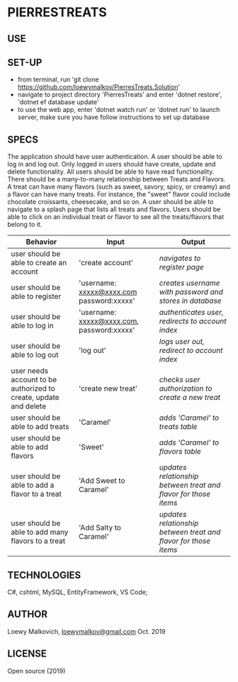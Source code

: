 # PIERRESTREATS

## USE



## SET-UP

- from terminal, run 'git clone https://github.com/loewymalkov/PierresTreats.Solution'
- navigate to project directory 'PierresTreats' and enter 'dotnet restore', 'dotnet ef database update'
- to use the web app, enter 'dotnet watch run' or 'dotnet run' to launch server, make sure you have follow instructions to set up database


## SPECS

The application should have user authentication. A user should be able to log in and log out. Only logged in users should have create, update and delete functionality. All users should be able to have read functionality.
There should be a many-to-many relationship between Treats and Flavors. A treat can have many flavors (such as sweet, savory, spicy, or creamy) and a flavor can have many treats. For instance, the "sweet" flavor could include chocolate croissants, cheesecake, and so on.
A user should be able to navigate to a splash page that lists all treats and flavors. Users should be able to click on an individual treat or flavor to see all the treats/flavors that belong to it.

| Behavior | Input | Output |
|-|-|-|
| user should be able to create an account | 'create account' | _navigates to register page_ |
| user should be able to register| 'username: xxxxx@xxxx.com password:xxxxx' | _creates username with password and stores in database_ |
| user should be able to log in | 'username: xxxxx@xxxx.com, password:xxxxx' | _authenticates user, redirects to account index_ |
| user should be able to log out | 'log out' | _logs user out, redirect to account index_ |
| user needs account to be authorized to create, update and delete | 'create new treat' | _checks user authorization to create a new treat_ |
| user should be able to add treats | 'Caramel' | _adds 'Caramel' to treats table_ |
| user should be able to add flavors | 'Sweet' | _adds 'Caramel' to flavors table_|
| user should be able to add a flavor to a treat | 'Add Sweet to Caramel' | _updates relationship between treat and flavor for those items_ |
| user should be able to add many flavors to a treat | 'Add Salty to Caramel' | _updates relationship between treat and flavor for those items_ | 

## TECHNOLOGIES

C#, cshtml, MySQL, EntityFramework, VS Code;

## AUTHOR

Loewy Malkovich, loewymalkov@gmail.com
Oct. 2019

## LICENSE

Open source (2019)